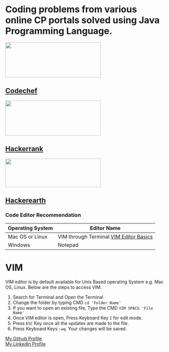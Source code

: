 # Coding problems from various online CP portals solved using Java Programming Language. 

<img src="https://s3.amazonaws.com/codechef_shared/sites/all/themes/abessive/logo.svg" width="300" height="110" /><br>

## [Codechef](/Codechef)

<img src="https://d3keuzeb2crhkn.cloudfront.net/hackerrank/assets/styleguide/logo_wordmark-f5c5eb61ab0a154c3ed9eda24d0b9e31.svg" width="300" height="110" />

## [Hackerrank](/Hackerrank)

<img src="https://www.hackerearth.com/community-hackathons/wp-content/themes/hacker-earth/assets/images/logo/he-header-logo.svg" width="300" height="90" />

## [Hackerearth](/hackerearth)

### Code Editor Recommendation

| Operating System | Editor Name |
| --- | --- |
| Mac OS or Linux | VIM through Terminal [VIM Editor Basics](#VIM) |
| Windows | Notepad |

# VIM
VIM editor is by default available for Unix Based operating System e.g. Mac OS, Linux. Below are the steps to access VIM.
1. Search for Terminal and Open the Terminal
2. Change the folder by typing CMD `cd 'Folder Name'`
3. If you want to open an existing file, Type the CMD `VIM SPACE 'File Name'` 
4. Once VIM editor is open, Press Keyboard Key `I` for edit mode.
5. Press `ESC` Key once all the updates are made to the file.
6. Press Keyboard Keys `:wq`. Your changes will be saved.

[My Github Profile](https://github.com/deepakdckumar) <br/>
[My LinkedIn Profile](https://www.linkedin.com/in/deepakdckumar)
